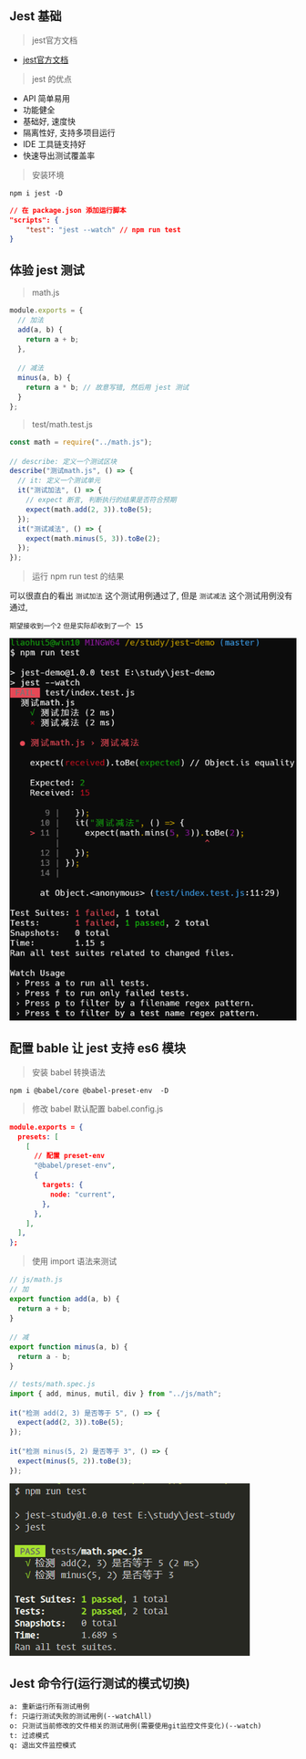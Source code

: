 ## Jest 基础

> jest官方文档

+ [jest官方文档](https://jestjs.io/docs/zh-Hans/getting-started)

> jest 的优点

+ API 简单易用
+ 功能健全
+ 基础好, 速度快
+ 隔离性好, 支持多项目运行
+ IDE 工具链支持好
+ 快速导出测试覆盖率

> 安装环境

```shell
npm i jest -D
```

```json
// 在 package.json 添加运行脚本
"scripts": {
    "test": "jest --watch" // npm run test
}
```

## 体验 jest 测试

> math.js

```js
module.exports = {
  // 加法
  add(a, b) {
    return a + b;
  },

  // 减法
  minus(a, b) {
    return a * b; // 故意写错, 然后用 jest 测试
  }
};
```

> test/math.test.js

```js
const math = require("../math.js");

// describe: 定义一个测试区块
describe("测试math.js", () => {
  // it: 定义一个测试单元
  it("测试加法", () => {
    // expect 断言, 判断执行的结果是否符合预期
    expect(math.add(2, 3)).toBe(5);
  });
  it("测试减法", () => {
    expect(math.minus(5, 3)).toBe(2);
  });
});
```

> 运行 npm run test 的结果

可以很直白的看出 `测试加法` 这个测试用例通过了, 但是 `测试减法` 这个测试用例没有通过,

`期望接收到一个2` `但是实际却收到了一个 15`

![image-20200802134000027](https://raw.githubusercontent.com/liaohui5/images/main/images/202206131639395.png)



## 配置 bable 让 jest 支持 es6 模块

> 安装 babel 转换语法

```shell
npm i @babel/core @babel-preset-env  -D
```

> 修改 babel 默认配置 babel.config.js

```json
module.exports = {
  presets: [
    [
      // 配置 preset-env
      "@babel/preset-env",
      {
        targets: {
          node: "current",
        },
      },
    ],
  ],
};
```

> 使用 import 语法来测试

```js
// js/math.js
// 加
export function add(a, b) {
  return a + b;
}

// 减
export function minus(a, b) {
  return a - b;
}
```

```js
// tests/math.spec.js
import { add, minus, mutil, div } from "../js/math";

it("检测 add(2, 3) 是否等于 5", () => {
  expect(add(2, 3)).toBe(5);
});

it("检测 minus(5, 2) 是否等于 3", () => {
  expect(minus(5, 2)).toBe(3);
});
```

![image-20200811155143842](https://raw.githubusercontent.com/liaohui5/images/main/images/202206131639487.png)

## Jest 命令行(运行测试的模式切换)

```shell
a: 重新运行所有测试用例
f: 只运行测试失败的测试用例(--watchAll)
o: 只测试当前修改的文件相关的测试用例(需要使用git监控文件变化)(--watch)
t: 过滤模式
q: 退出文件监控模式
```























